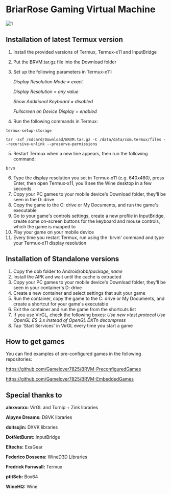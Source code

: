 # BriarRose Gaming Virtual Machine
![1](https://github.com/yuraPIMENOV/BRVM/assets/44730743/99e5da16-9d12-4d04-9473-4d3393e98482)

## Installation of latest Termux version
1. Install the provided versions of Termux, Termux-x11 and InputBridge
2. Put the BRVM.tar.gz file into the Download folder
3. Set up the following parameters in Termux-x11:

   *Display Resolution Mode = exact*
   
   *Display Resolution = any value*
   
   *Show Additional Keyboard = disabled*
   
   *Fullscreen on Device Display = enabled*
   
5. Run the following commands in Termux:
```
termux-setup-storage
```
```
tar -zxf /sdcard/Download/BRVM.tar.gz -C /data/data/com.termux/files --recursive-unlink --preserve-permissions
```
5. Restart Termux when a new line appears, then run the following command:
```
brvm
```
6. Type the display resolution you set in Termux-x11 (e.g. 640x480), press Enter, then open Termux-x11, you'll see the Wine desktop in a few seconds
7. Copy your PC games to your mobile device's Download folder, they'll be seen in the D: drive
8. Copy the game to the C: drive or My Documents, and run the game's executable
9. Go to your game's controls settings, create a new profile in InputBridge, create some on-screen buttons for the keyboard and mouse controls, which the game is mapped to
10. Play your game on your mobile device
11. Every time you restart Termux, run using the 'brvm' command and type your Termux-x11 display resolution



## Installation of Standalone versions
1. Copy the obb folder to Android/obb/*package_name*
2. Install the APK and wait until the cache is extracted
3. Copy your PC games to your mobile device's Download folder, they'll be seen in your container's D: drive
4. Create a new container and select settings that suit your game
5. Run the container, copy the game to the C: drive or My Documents, and create a shortcut for your game's executable
6. Exit the container and run the game from the shortcuts list
7. If you use VirGL, check the following boxes:
   *Use new vtest protocol*
   *Use OpenGL ES 3.x instead of OpenGL*
   *DXTn decompress*
8. Tap 'Start Services' in VirGL every time you start a game



## How to get games

You can find examples of pre-configured games in the following repositories:

https://github.com/Gamelover7825/BRVM-PreconfiguredGames

https://github.com/Gamelover7825/BRVM-EmbeddedGames


## Special thanks to

**alexvorxx:** VirGL and Turnip + Zink libraries

**Alpyne Dreams:** D8VK libraries

**doitsujin:** DXVK libraries

**DotNetBurst:** InputBridge

**Eltechs:** ExaGear

**Federico Dossena:** WineD3D Libraries

**Fredrick Fornwall:** Termux

**ptitSeb:** Box64

**WineHQ:** Wine
